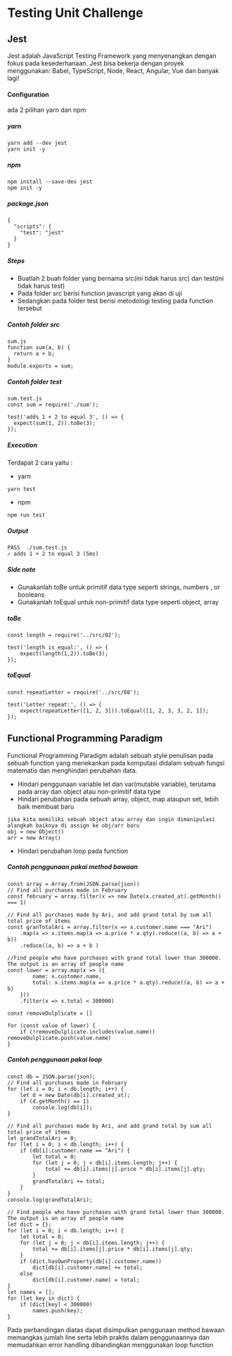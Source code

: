 # Testing Unit Challenge
## Jest 
Jest adalah JavaScript Testing Framework yang menyenangkan dengan fokus pada kesederhanaan. Jest bisa bekerja dengan proyek menggunakan: Babel, TypeScript, Node, React, Angular, Vue dan banyak lagi!
#### Configuration
ada 2 pilihan yarn dan npm
##### yarn
```
yarn add --dev jest
yarn init -y
```
##### npm
```
npm install --save-dev jest
npm init -y
```
##### package.json
```
{
  "scripts": {
    "test": "jest"
  }
}
```
##### Steps
- Buatlah 2 buah folder yang bernama src(ini tidak harus src) dan test(ini tidak harus test)
- Pada folder src berisi function javascript yang akan di uji
- Sedangkan pada folder test berisi metodologi testing pada function tersebut
##### Contoh folder src
```
sum.js
function sum(a, b) {
  return a + b;
}
module.exports = sum;
```
##### Contoh folder test
```
sum.test.js
const sum = require('./sum');

test('adds 1 + 2 to equal 3', () => {
  expect(sum(1, 2)).toBe(3);
});
```
##### Execution
Terdapat 2 cara yaitu :
- yarn
```
yarn test
```
- npm
```
npm run test
```
##### Output
```
PASS  ./sum.test.js
✓ adds 1 + 2 to equal 3 (5ms)
```
##### Side note
- Gunakanlah toBe untuk primitif data type seperti strings, numbers , or booleans
- Gunakanlah toEqual untuk non-primitif data type seperti object, array
##### toBe
```
const length = require('../src/02');

test('length is equal:', () => {
    expect(length(1,2)).toBe(3);
});
```
##### toEqual
```
const repeatLetter = require('../src/08');

test('Letter repeat:', () => {
    expect(repeatLetter([1, 2, 3])).toEqual([1, 2, 3, 3, 2, 1]);
});
```
## Functional Programming Paradigm
Functional Programming Paradigm adalah sebuah style penulisan pada sebuah function yang menekankan pada komputasi didalam sebuah fungsi matematis dan menghindari perubahan data.
- Hindari penggunaan variable let dan var(mutable variable), terutama pada array dan object atau non-primitif data type
- Hindari perubahan pada sebuah array, object, map ataupun set, lebih baik membuat baru
```
jika kita memiliki sebuah object atau array dan ingin dimanipulasi alangkah baiknya di assign ke obj/arr baru
obj = new Object()
arr = new Array()
```
- Hindari perubahan loop pada function
##### Contoh penggunaan pakai method bawaan
```
const array = Array.from(JSON.parse(json))
// Find all purchases made in February
const february = array.filter(x => new Date(x.created_at).getMonth() === 1)

// Find all purchases made by Ari, and add grand total by sum all total price of items
const granTotalAri = array.filter(x => x.customer.name === "Ari")
    .map(x => x.items.map(a => a.price * a.qty).reduce((a, b) => a + b))
    .reduce((a, b) => a + b )

//Find people who have purchases with grand total lower than 300000. The output is an array of people name 
const lower = array.map(x => ({
        name: x.customer.name,
        total: x.items.map(a => a.price * a.qty).reduce((a, b) => a + b)
    }))
    .filter(x => x.total < 300000)

const removeDulplicate = []

for (const value of lower) {
    if (!removeDulplicate.includes(value.name)) removeDulplicate.push(value.name)
}
```
##### Contoh penggunaan pakai loop
```
const db = JSON.parse(json);
// Find all purchases made in February
for (let i = 0; i < db.length; i++) {
	let d = new Date(db[i].created_at);
	if (d.getMonth() == 1)
		console.log(db[i]);
}

// Find all purchases made by Ari, and add grand total by sum all total price of items
let grandTotalAri = 0;
for (let i = 0; i < db.length; i++) {
	if (db[i].customer.name == "Ari") {
		let total = 0;
		for (let j = 0; j < db[i].items.length; j++) {
			total += db[i].items[j].price * db[i].items[j].qty;
		}
		grandTotalAri += total;
	}
}
console.log(grandTotalAri);

// Find people who have purchases with grand total lower than 300000. The output is an array of people name
let dict = {};
for (let i = 0; i < db.length; i++) {
	let total = 0;
	for (let j = 0; j < db[i].items.length; j++) {
		total += db[i].items[j].price * db[i].items[j].qty;
	}
	if (dict.hasOwnProperty(db[i].customer.name))
		dict[db[i].customer.name] += total;
	else 
		dict[db[i].customer.name] = total;
}
let names = [];
for (let key in dict) {
	if (dict[key] < 300000)
		names.push(key);
}
```
Pada perbandingan diatas dapat disimpulkan penggunaan method bawaan memangkas jumlah line serta lebih praktis dalam penggunaannya dan memudahkan error handling dibandingkan menggunakan loop function


